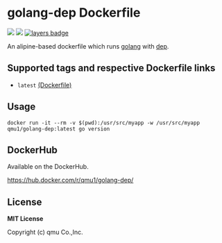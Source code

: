 # golang-dep Dockerfile 

![](https://img.shields.io/docker/pulls/qmu1/golang-dep.svg)
![](https://img.shields.io/docker/build/qmu1/golang-dep.svg)
[![layers badge](https://images.microbadger.com/badges/image/qmu1/golang-dep.svg)](https://microbadger.com/images/qmu1/golang-dep)

An alipine-based dockerfile which runs [golang](https://golang.org/) with [dep](https://golang.github.io/dep/).

## Supported tags and respective Dockerfile links

* `latest` [(Dockerfile)](https://github.com/qmu/dockerfiles/blob/master/src/golang-dep/Dockerfile)

## Usage

```
docker run -it --rm -v $(pwd):/usr/src/myapp -w /usr/src/myapp  qmu1/golang-dep:latest go version
```

## DockerHub

Available on the DockerHub.

https://hub.docker.com/r/qmu1/golang-dep/

## License 

**MIT License**

Copyright (c) qmu Co.,Inc.
